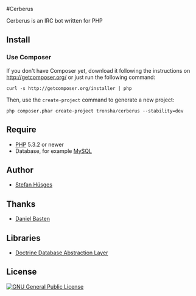 #Cerberus

Cerberus is an IRC bot written for PHP

## Install

### Use Composer

If you don't have Composer yet, download it following the instructions on
http://getcomposer.org/ or just run the following command:

    curl -s http://getcomposer.org/installer | php

Then, use the `create-project` command to generate a new project:

    php composer.phar create-project tronsha/cerberus --stability=dev

## Require
* [PHP][5] 5.3.2 or newer
* Database, for example [MySQL][6]

## Author
* [Stefan Hüsges][1]

## Thanks
* [Daniel Basten][2]

## Libraries
* [Doctrine Database Abstraction Layer][3]

## License
[![GNU General Public License](http://www.gnu.org/graphics/gplv3-127x51.png)][4]


[1]: https://github.com/tronsha
[2]: https://github.com/axhm3a
[3]: http://www.doctrine-project.org/projects/dbal.html
[4]: http://www.gnu.org/licenses/gpl-3.0
[5]: http://php.net/
[6]: http://www.mysql.com/
